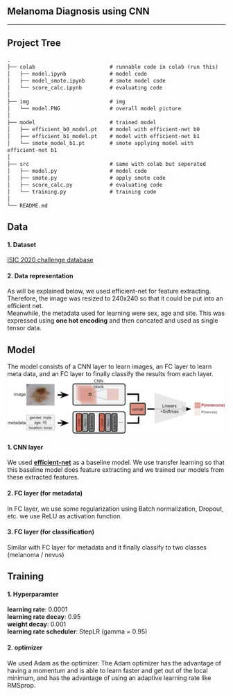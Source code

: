 ## Melanoma Diagnosis using CNN
------------------------------
## Project Tree
```
.
├── colab                        # runnable code in colab (run this)
│   ├── model.ipynb              # model code
│   ├── model_smote.ipynb        # smote model code 
│   └── score_calc.ipynb         # evaluating code
│
├── img                          # img
│   └── model.PNG                # overall model picture
│
├── model                        # trained model
│   ├── efficient_b0_model.pt    # model with efficient-net b0
│   ├── efficient_b1_model.pt    # model with efficient-net b1 
│   └── smote_model_b1.pt        # smote applying model with efficient-net b1
│
├── src                          # same with colab but seperated
│   ├── model.py                 # model code
│   ├── smote.py                 # apply smote code 
│   ├── score_calc.py            # evaluating code
│   └── training.py              # training code
│
└── README.md
```

## Data
#### 1. Dataset
[ISIC 2020 challenge database](https://challenge2020.isic-archive.com/)

#### 2. Data representation
As will be explained below, we used efficient-net for feature extracting. Therefore, the image was resized to 240x240 so that it could be put into an efficient net.  
Meanwhile, the metadata used for learning were sex, age and site. This was expressed using **one hot encoding** and then concated and used as single tensor data.

## Model
The model consists of a CNN layer to learn images, an FC layer to learn meta data, and an FC layer to finally classify the results from each layer.
<img src="./img/model.PNG">
#### 1. CNN layer
We used **[efficient-net](https://github.com/lukemelas/EfficientNet-PyTorch)** as a baseline model. We use transfer learning so that this baseline model does feature extracting and we trained our models from these extracted features.

#### 2. FC layer (for metadata)
In FC layer, we use some regularization using Batch normalization, Dropout, etc. we use ReLU as activation function.

#### 3. FC layer (for classification)
Similar with FC layer for metadata and it finally classify to two classes (melanoma / nevus)

## Training
#### 1. Hyperparamter  
   **learning rate**: 0.0001  
   **learning rate decay**: 0.95  
   **weight decay**: 0.001  
   **learning rate scheduler**: StepLR (gamma = 0.95)  

#### 2. optimizer
   We used Adam as the optimizer. The Adam optimizer has the advantage of having a momentum and is able to learn faster and get out of the local minimum, and has the advantage of using an adaptive learning rate like RMSprop.


